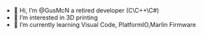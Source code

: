 - 👋 Hi, I’m @GusMcN a retired developer (C\C++\C#)
- 👀 I’m interested in 3D printing
- 🌱 I’m currently learning Visual Code, PlatformIO,Marlin Firmware


<!---
GusMcN/GusMcN is a ✨ special ✨ repository because its `README.md` (this file) appears on your GitHub profile.
You can click the Preview link to take a look at your changes.
--->

